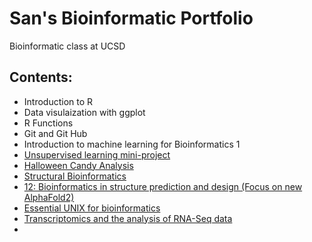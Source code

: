 # San's Bioinformatic Portfolio
Bioinformatic class at UCSD

## Contents: 

- Introduction to R 
- Data visulaization with ggplot 
- R Functions 
- Git and Git Hub 
- Introduction to machine learning for Bioinformatics 1 
- [Unsupervised learning mini-project](https://github.com/kluc1/bggn213/blob/main/class09/Class09/class09miniproject.Rmd)
- [Halloween Candy Analysis](https://github.com/kluc1/bggn213/blob/main/class09/Class09/Class09miniprojectcandy.Rmd)
- [Structural Bioinformatics]()
- [12: Bioinformatics in structure prediction and design (Focus on new AlphaFold2)]()
- [Essential UNIX for bioinformatics]()
- [Transcriptomics and the analysis of RNA-Seq data]()
- 
